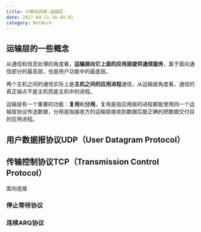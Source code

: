 ```yaml
---
title: 计算机网络-运输层
date: 2017-04-21 16:44:01
category: NetWork
---
```


## 运输层的一些概念

从通信和信息处理的角度看，**运输层向它上面的应用层提供通信服务**，属于面向通信部分的最高层，也是用户功能中的最底层。

两个主机之间的通信实际上是**主机之间的应用进程**通信，从运输层角度看，通信的真正端点不是主机而是主机中的进程。

运输层有一个重要的功能：**复用**和**分用**。复用是指应用层的进程都能使用同一个运输层协议传送数据，分用是指接收方的运输层接收到数据后能正确的把数据交付目的应用进程。


## 用户数据报协议UDP（User Datagram Protocol）



## 传输控制协议TCP（Transmission Control Protocol）

面向连接

### 停止等待协议

### 连续ARQ协议

